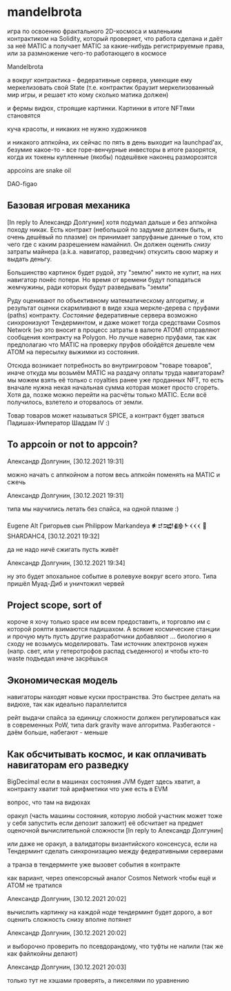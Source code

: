 # mandelbrota

игра по освоению фрактального 2D-космоса
и маленьким контрактиком на Solidity, который проверяет, что работа сделана и даёт за неё MATIC
а получает MATIC за какие-нибудь регистрируемые права, или за размножение чего-то работающего в космосе

Mandelbrota

а вокруг контрактика - федеративные сервера, умеющие ему меркелизовать свой State (т.е. контрактик браузит меркелизованный мир игры, и решает кто кому сколько матика должен)

и фермы видюх, строящие картинки. Картинки в итоге NFTями становятся

куча красоты, и никаких не нужно художников

и никакого аппкойна, их сейчас по пять в день выходит на launchpad'ах, безумие какое-то - все горе-венчурные инвесторы в итоге разорятся, когда их токены купленные (якобы) подешёвке наконец разморозятся

appcoins are snake oil

DAO-figao

## Базовая игровая механика
[In reply to Александр Долгунин]
хотя подумал дальше и без аппкойна походу никак.
Есть контракт (небольшой по задумке должен быть, и очень дешёвый по плазме) он принимает запруфаные данные о том, кто чего где с каким разрешением намайнил.
Он должен оценить _снизу_ затраты майнера (a.k.a. навигатор, разведчик) откусить свою маржу и выдать деньгу.

Большинство картинок будет рудой, эту "землю" никто не купит, на них навигатор понёс потери. Но время от времени будут попадаться жемчужины, ради которых будут разведывать "земли"

Руду оценивают по объективному математическому алгоритму, и результат оценки скармливают в виде хэша меркле-дерева с пруфами (paths) контракту. _Состояние_ федеративные сервера возможно синхронизуют Тендерминтом, и даже может тогда средствами Cosmos Network (но это вносит в процесс затраты в валюте ATOM) отправляют сообщения контракту на Polygon. Но лучше наверно пруфами, так как предполагаю что MATIC на проверку пруфов обойдётся дешевле чем ATOM на пересылку выжимки из состояния.

Отсюда возникает потребность во внутриигровом "товаре товаров", иначе откуда мы возьмём MATIC на раздачу оплаты труда навигаторам? мы можем взять её только с royalties ранее уже проданных NFT, то есть вначале нужна некая начальная сумма которая может просто сгореть. Хотя да, позже можно перейти на расчёты только MATIC. Если всё получилось, взлетело и оторвалось от земли.

Товар товаров может называться SPICE, а контракт будет зваться Падишах-Император Шаддам IV :)

## To appcoin or not to appcoin?

Александр Долгунин, [30.12.2021 19:31]

можно начать с аппкойном а потом весь аппкойн поменять на MATIC и сжечь

Александр Долгунин, [30.12.2021 19:31]

типа мы научились летать без спайса, на одной плазме :)

Eugene Alt Григорьев сын Philippow Markandeya 𒀭𒄑𒉋𒂵𒈨𒌋𒌋𒌋 🐡 SHARDAHC4, [30.12.2021 19:32]

да не надо ничё сжигать пусть живёт

Александр Долгунин, [30.12.2021 19:34]

ну это будет эпохальное событие в ролевухе вокруг всего этого. Типа пришёл Муад-Диб и уничтожил червей

## Project scope, sort of
короче я хочу только space им всем предоставить, и торговлю им с которой роялти взимаются падишахом. А всякие космические станции и прочую муть пусть другие разработчики добавляют
...
биологию я сходу не возьмусь моделировать. Там источник электронов нужен (напр. свет, или у гетеротрофов распад съеденного) и чтобы кто-то waste подъедал иначе засрёшься

## Экономическая модель
навигаторы находят новые куски пространства. Это быстрее делать на видюхе, так как идеально параллелится

рейт выдачи спайса за единицу сложности должен регулироваться как в современных PoW, типа dark gravity wave алгоритма. Разбегаются - даём больше, набегают - меньше

## Как обсчитывать космос, и как оплачивать навигаторам его разведку
BigDecimal если в машинах состояния JVM будет здесь хватит, а контракту  хватит той арифметики что уже есть в EVM

вопрос, что там на видюхах

оракул (часть машины состояния, которую любой участник может тоже у себя запустить если депозит заложит) её обсчитает на предмет оценочной вычислительной сложности
[In reply to Александр Долгунин]

или даже не оракул, а валидаторы византийского консенсуса, если на Тендерминт сделать синхронизацию между федеративными серверами

а транза в тендерминте уже вызовет события в контракте

как вариант, через опенсорсный аналог Cosmos Network чтобы ещё и ATOM не тратился

Александр Долгунин, [30.12.2021 20:02]

вычислить картинку на каждой ноде тендерминт будет дорого, а вот оценить сложность снизу вполне потянет

Александр Долгунин, [30.12.2021 20:02]

и выборочно проверить по псевдорандому, что туфты не налили (так же как файлкойны делают)

Александр Долгунин, [30.12.2021 20:03]

только тут не хэшами проверять, а пикселями по уравнению